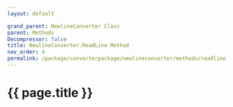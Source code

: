 ```yaml
---
layout: default

grand_parent: NewlineConverter Class
parent: Methods
Decompressor: false
title: NewlineConverter.ReadLine Method
nav_order: 4
permalink: /package/converterpackage/newlineconverter/methods/readline
---
```

# {{ page.title }}